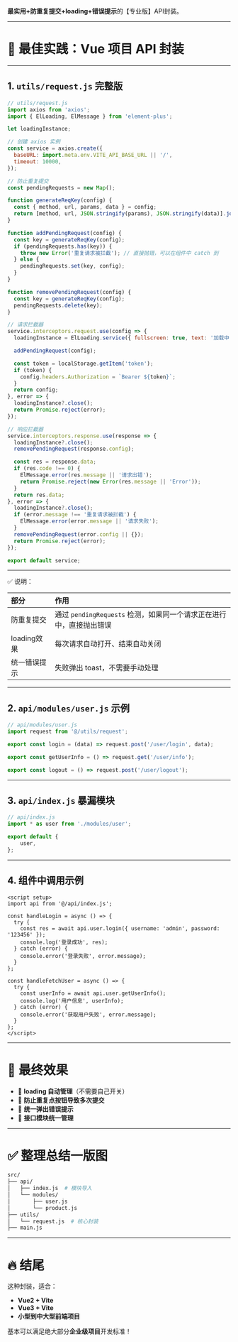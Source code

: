 
**最实用+防重复提交+loading+错误提示**的【专业版】API封装。

---

# 🌟 最佳实践：Vue 项目 API 封装

---

## 1. `utils/request.js` 完整版

```javascript
// utils/request.js
import axios from 'axios';
import { ElLoading, ElMessage } from 'element-plus';

let loadingInstance;

// 创建 axios 实例
const service = axios.create({
  baseURL: import.meta.env.VITE_API_BASE_URL || '/',
  timeout: 10000,
});

// 防止重复提交
const pendingRequests = new Map();

function generateReqKey(config) {
  const { method, url, params, data } = config;
  return [method, url, JSON.stringify(params), JSON.stringify(data)].join('&');
}

function addPendingRequest(config) {
  const key = generateReqKey(config);
  if (pendingRequests.has(key)) {
    throw new Error('重复请求被拦截'); // 直接抛错，可以在组件中 catch 到
  } else {
    pendingRequests.set(key, config);
  }
}

function removePendingRequest(config) {
  const key = generateReqKey(config);
  pendingRequests.delete(key);
}

// 请求拦截器
service.interceptors.request.use(config => {
  loadingInstance = ElLoading.service({ fullscreen: true, text: '加载中...' });

  addPendingRequest(config);

  const token = localStorage.getItem('token');
  if (token) {
    config.headers.Authorization = `Bearer ${token}`;
  }
  return config;
}, error => {
  loadingInstance?.close();
  return Promise.reject(error);
});

// 响应拦截器
service.interceptors.response.use(response => {
  loadingInstance?.close();
  removePendingRequest(response.config);

  const res = response.data;
  if (res.code !== 0) {
    ElMessage.error(res.message || '请求出错');
    return Promise.reject(new Error(res.message || 'Error'));
  }
  return res.data;
}, error => {
  loadingInstance?.close();
  if (error.message !== '重复请求被拦截') {
    ElMessage.error(error.message || '请求失败');
  }
  removePendingRequest(error.config || {});
  return Promise.reject(error);
});

export default service;
```

---

✅ 说明：

| 部分        | 作用                                          |
| :-------- | :------------------------------------------ |
| 防重复提交     | 通过 `pendingRequests` 检测，如果同一个请求正在进行中，直接抛出错误 |
| loading效果 | 每次请求自动打开、结束自动关闭                             |
| 统一错误提示    | 失败弹出 toast，不需要手动处理                          |

---

## 2. `api/modules/user.js` 示例

```javascript
// api/modules/user.js
import request from '@/utils/request';

export const login = (data) => request.post('/user/login', data);

export const getUserInfo = () => request.get('/user/info');

export const logout = () => request.post('/user/logout');
```

---

## 3. `api/index.js` 暴漏模块

```javascript
// api/index.js
import * as user from './modules/user';

export default {
    user,
};
```

---

## 4. 组件中调用示例

```vue
<script setup>
import api from '@/api/index.js';
  
const handleLogin = async () => {
  try {
    const res = await api.user.login({ username: 'admin', password: '123456' });
    console.log('登录成功', res);
  } catch (error) {
    console.error('登录失败', error.message);
  }
};

const handleFetchUser = async () => {
  try {
    const userInfo = await api.user.getUserInfo();
    console.log('用户信息', userInfo);
  } catch (error) {
    console.error('获取用户失败', error.message);
  }
};
</script>
```

---

# 🚀 最终效果

* 🔹 **loading 自动管理**（不需要自己开关）
* 🔹 **防止重复点按钮导致多次提交**
* 🔹 **统一弹出错误提示**
* 🔹 **接口模块统一管理**

---

# ✅ 整理总结一版图

```bash
src/
├── api/
│   ├── index.js  # 模块导入
│   └── modules/
│       ├── user.js
│       └── product.js
├── utils/
│   └── request.js  # 核心封装
├── main.js
```

---

# 🔥 结尾

这种封装，适合：

* **Vue2 + Vite**
* **Vue3 + Vite**
* **小型到中大型前端项目**

基本可以满足绝大部分**企业级项目**开发标准！


